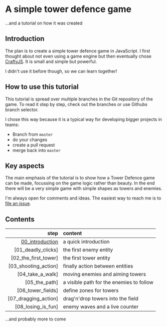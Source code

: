 A simple tower defence game
===========================

…and a tutorial on how it was created

Introduction
------------

The plan is to create a simple tower defence game in JavaScript. I first
thought about not even using a game engine but then eventually chose
[CraftyJS](http://craftyjs.com/). It is small and simple but powerful.

I didn't use it before though, so we can learn together!

How to use this tutorial
------------------------

This tutorial is spread over multiple branches in the Git repository of the
game. To read it step by step, check out the branches or use Githubs branch
selector.

I chose this way because it is a typical way for developing bigger projects in
teams:
 * Branch from `master`
 * do your changes
 * create a pull request
 * merge back into `master`

Key aspects
-----------

The main emphasis of the tutorial is to show how a Tower Defence game can be
made, focussing on the game logic rather than beauty. In the end there will be
a very simple game with simple shapes as towers and enemies.

I'm always open for comments and ideas. The easiest way to reach me is to
[file an issue](https://github.com/nkoehring/td_tutorial/issues).

Contents
--------

| step | content |
| ---: | :--- |
| [00_introduction](https://github.com/nkoehring/td_tutorial/tree/00_introduction) | a quick introduction |
| [01_deadly_clicks]             | the first enemy entity |
| [02_the_first_tower]           | the first tower entity |
| [03_shooting_action]           | finally action between entities |
| [04_take_a_walk]               | moving enemies and aiming towers |
| [05_the_path]                  | a visible path for the enemies to follow |
| [06_tower_fields]              | define zones for towers |
| [07_dragging_action]           | drag'n'drop towers into the field |
| [08_losing_is_fun]             | enemy waves and a live counter |

…and probably more to come

